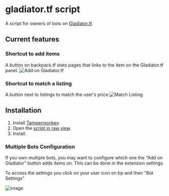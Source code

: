 # gladiator.tf script

A script for owners of bots on [Gladiator.tf](https://gladiator.tf).

## Current features

### Shortcut to add items
A button on backpack.tf stats pages that links to the item on the Gladiator.tf panel.
![Add on Gladiator.tf](https://cdn.discordapp.com/attachments/794191871085772810/924383994609557554/unknown.png)

### Shortcut to match a listing
A button next to listings to match the user's price 
![Match Listing](https://cdn.discordapp.com/attachments/794191871085772810/924384844161613834/unknown.png)


## Installation

1. Install [Tampermonkey](https://www.tampermonkey.net/).
2. Open the [script in raw view](https://github.com/mninc/gladiator.tf-bot-owner-script/raw/master/gladiator.user.js).
3. Install.

### Multiple Bots Configuration
If you own multiple bots, you may want to configure which one the "Add on Gladiator" button adds items on.
This can be done in the extension settings.

To access the settings you click on your user icon on bp and then "Bot Settings"

![image](https://user-images.githubusercontent.com/18314046/157110039-0b89b1c7-c8a1-4809-a066-d10179b054a6.png)


